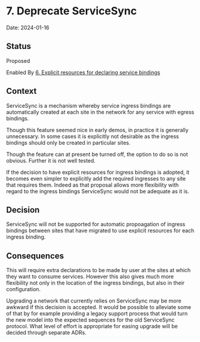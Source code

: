 # 7. Deprecate ServiceSync

Date: 2024-01-16

## Status

Proposed

Enabled By [6. Explicit resources for declaring service bindings](0006-explicit-resources-for-declaring-service-bindings.md)

## Context

ServiceSync is a mechanism whereby service ingress bindings are
automatically created at each site in the network for any service with
egress bindings.

Though this feature seemed nice in early demos, in practice it is
generally unnecessary. In some cases it is explicitly not desirable as
the ingress bindings should only be created in particular sites.

Though the feature can at present be turned off, the option to do so
is not obvious. Further it is not well tested.

If the decision to have explicit resources for ingress bindings is
adopted, it becomes even simpler to explicitly add the required
ingresses to any site that requires them. Indeed as that proposal
allows more flexibility with regard to the ingress bindings
ServiceSync would not be adequate as it is.

## Decision

ServiceSync will not be supported for automatic propoagation of
ingress bindings between sites that have migrated to use explicit
resources for each ingress binding.

## Consequences

This will require extra declarations to be made by user at the sites
at which they want to consume services. However this also gives much
more flexibility not only in the location of the ingress bindings, but
also in their configuration.

Upgrading a network that currently relies on ServiceSync may be more
awkward if this decision is accepted. It would be possible to
alleviate some of that by for example providing a legacy support
process that would turn the new model into the expected sequences for
the old ServiceSync protocol. What level of effort is appropriate for
easing upgrade will be decided through separate ADRs.
